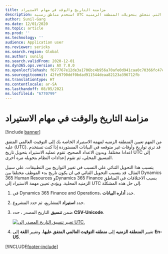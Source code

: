 ```yaml
---
title: مزامنة التاريخ والوقت في مهام الاستيراد
description: استخدم مناطق زمنيه UTC في استيراد المهام لتجنب المشكلات التي تتعلق بتحويلات المنطقة الزمنيه.
author: Sunil-Garg
ms.date: 12/01/2020
ms.topic: article
ms.prod: ''
ms.technology: ''
audience: Application user
ms.reviewer: sericks
ms.search.region: Global
ms.author: sunilg
ms.search.validFrom: 2020-12-01
ms.dyn365.ops.version: AX 7.0.0
ms.openlocfilehash: f677767e12de3a1706bc4b956a70afe0d941caa0c70366fc47c6c136e617cd46
ms.sourcegitcommit: 42fe9790ddf0bdad911544deaa82123a396712fb
ms.translationtype: HT
ms.contentlocale: ar-SA
ms.lasthandoff: 08/05/2021
ms.locfileid: "6770799"
---
```

# <a name="synchronize-date-and-time-in-import-jobs"></a>مزامنة التاريخ والوقت في مهام الاستيراد

[!include [banner](../includes/banner.md)]

من المهم تعيين المنطقة الزمنيه لمهمة الاستيراد الخاصة بك إلى التوقيت العالمي المتفق عليه (UTC). قد تري تواريخ وأوقات غير متوقعه في البيانات المستوردة إذا كنت تستخدم اعدادا مختلفا. وبدون الاعداد الصحيح، تقوم عمليه الاستيراد بتحويل تاريخ UTC إلى التنسيق المحلي، ثم تقوم إعدادات النظام بتحويله مره أخرى.

يتسبب هذا التحويل الثنائي علي التسبب في تغيير التواريخ بين التطبيقات. علي سبيل المثال، قد يتسبب التحويل الثنائي في ان يكون تاريخ بدء الموظف مختلفا بين Dynamics 365 Human Resources وDynamics 365 Finance بسبب الاختلافات في المناطق الزمنيه المحلية. ويؤدي تعيين مهمة الاستيراد إلى UTC إلى حل هذه المشكلة.

1. في Dynamics 365 Finance and Operations، حدد **أداره البيانات**.

2. حدد **استيراد** المشاريع، ثم حدد المشروع.

3. ضمن **تنسيق** التاريخ المصدر ، حدد **CSV-Unicode**.

   [![تغيير تنسيق التاريخ المصدر إلى UTC.](./media/data-source-date-format.png)](./media/data-source-date-format.png)

4. تغيير **المنطقة الزمنيه** إلى **منطقه التوقيت العالمي المتفق عليها**، وتغيير **اللغة** إلى **En-US**.




[!INCLUDE[footer-include](../../../includes/footer-banner.md)]